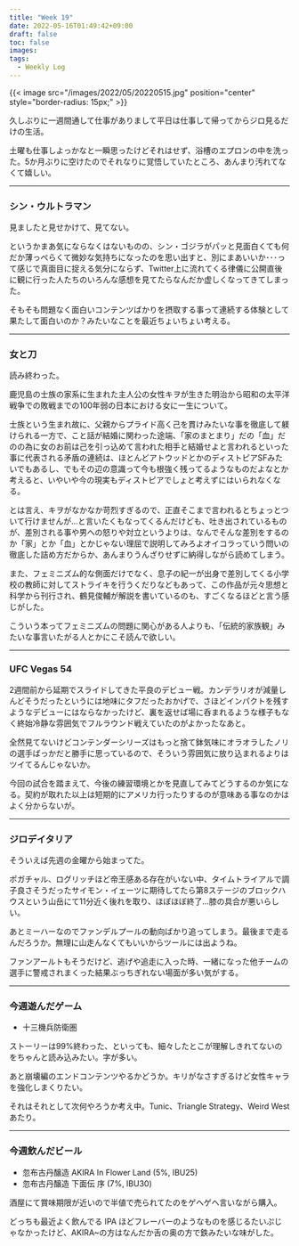 ```yaml
---
title: "Week 19"
date: 2022-05-16T01:49:42+09:00
draft: false
toc: false
images:
tags:
  - Weekly Log
---
```


{{< image src="/images/2022/05/20220515.jpg" position="center" style="border-radius: 15px;" >}}

久しぶりに一週間通して仕事がありまして平日は仕事して帰ってからジロ見るだけの生活。

土曜も仕事しよっかなと一瞬思ったけどそれはせず、浴槽のエプロンの中を洗った。5か月ぶりに空けたのでそれなりに覚悟していたところ、あんまり汚れてなくて嬉しい。

---

### シン・ウルトラマン

見ましたと見せかけて、見てない。

というかまあ気にならなくはないものの、シン・ゴジラがパッと見面白くても何だか薄っぺらくて微妙な気持ちになったのを思い出すと、別にまあいいか･･･って感じで真面目に捉える気分にならず、Twitter上に流れてくる律儀に公開直後に観に行った人たちのいろんな感想を見てたらなんだか虚しくなってきてしまった。

そもそも問題なく面白いコンテンツばかりを摂取する事って連続する体験として果たして面白いのか？みたいなことを最近ちょいちょい考える。

---

### 女と刀

読み終わった。

鹿児島の士族の家系に生まれた主人公の女性キヲが生きた明治から昭和の太平洋戦争での敗戦までの100年弱の日本における女に一生について。

士族という生まれ故に、父親からプライド高く己を貫けみたいな事を徹底して躾けられる一方で、こと話が結婚に関わった途端、「家のまとまり」だの「血」だのの為に女のお前は己を引っ込めて言われた相手と結婚せよと言われるといった事に代表される矛盾の連続は、ほとんどアトウッドとかのディストピアSFみたいでもあるし、でもその辺の意識って今も根強く残ってるようなものだよなとか考えると、いやいや今の現実もディストピアでしょと考えずにはいられなくなる。

とは言え、キヲがなかなか苛烈すぎるので、正直そこまで言われるとちょっとついて行けませんが…と言いたくもなってくるんだけども、吐き出されているものが、差別される事や男への怒りや対立というよりは、なんでそんな差別をするのか「家」とか「血」とかじゃない理屈で説明してみろよオイコラっていう問いの徹底した詰め方だからか、あんまりうんざりせずに納得しながら読めてしまう。

また、フェミニズム的な側面だけでなく、息子の紀一が出身で差別してくる小学校の教師に対してストライキを行うくだりなどもあって、この作品が元々思想と科学から刊行され、鶴見俊輔が解説を書いているのも、すごくなるほどと言う感じがした。

こういう本ってフェミニズムの問題に関心がある人よりも、「伝統的家族観」みたいな事言いたがる人とかにこそ読んで欲しい。

---

### UFC Vegas 54

2週間前から延期でスライドしてきた平良のデビュー戦。カンデラリオが減量しんどそうだったというには地味にタフだったおかげで、さほどインパクトを残すようなデビューにはならなかったけど、裏を返せば場に呑まれるような様子もなく終始冷静な雰囲気でフルラウンド戦えていたのがよかったなあと。  

全然見てないけどコンテンダーシリーズはもっと捨て鉢気味にオラオラしたノリの選手ばっかだと勝手に思っているので、そういう雰囲気に放り込まれるよりはツイてるんじゃないか。

今回の試合を踏まえて、今後の練習環境とかを見直してみてどうするのか気になる。契約が取れた以上は短期的にアメリカ行ったりするのが意味ある事なのかはよく分からないが。

---

### ジロデイタリア

そういえば先週の金曜から始まってた。

ポガチャル、ログリッチほど帝王感ある存在がいない中、タイムトライアルで調子良さそうだったサイモン・イェーツに期待してたら第8ステージのブロックハウスという山岳にて11分近く後れを取り、ほぼほぼ終了…膝の具合が悪いらしい。

あとミーハーなのでファンデルプールの動向ばかり追ってしまう。最後まで走るんだろうか。無理に山走んなくてもいいからツールには出ようね。

ファンアールトもそうだけど、逃げや追走に入った時、一緒になった他チームの選手に警戒されまくった結果ぶっちぎれない場面が多い気がする。

---

### 今週遊んだゲーム

- 十三機兵防衛圏

ストーリーは99%終わった、といっても、細々したとこが理解しきれてないのをちゃんと読み込みたい。字が多い。

あと崩壊編のエンドコンテンツやるかどうか。キリがなさすぎるけど女性キャラを強化しまくりたい。

それはそれとして次何やろうか考え中。Tunic、Triangle Strategy、Weird West あたり。

---

### 今週飲んだビール

- 忽布古丹醸造 AKIRA In Flower Land (5%, IBU25)
- 忽布古丹醸造 下面伝 序 (7%, IBU30)

酒屋にて賞味期限が近いので半値で売られてたのをゲヘゲヘ言いながら購入。

どっちも最近よく飲んでる IPA ほどフレーバーのようなものを感じるたいぷじゃなかったけど、AKIRA~の方はなんだか舌の奥の方で鉄みたいな味がした。